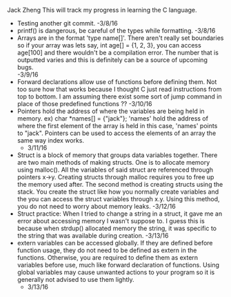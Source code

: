 Jack Zheng 
This will track my progress in learning the C language. 

- Testing another git commit. -3/8/16
- printf() is dangerous, be careful of the types while formatting. -3/8/16
- Arrays are in the format 'type name[]'. There aren't really set boundaries
  so if your array was lets say, int age[] = {1, 2, 3}, you can access
  age[100] and there wouldn't be a compilation error. The number that is 
  outputted varies and this is definitely can be a source of upcoming bugs.  
  -3/9/16
- Forward declarations allow use of functions before defining them. 
  Not too sure how that works because I thought C just read instructions from 
  top to bottom. I am assuming there exist some sort of jump command in place 
  of those predefined functions ?? -3/10/16
- Pointers hold the address of where the variables are being held in memory.
  ex) char *names[] = {"jack"}; 
      'names' hold the address of where the first element of the array is held
       in this case, 'names' points to "jack". 
  Pointers can be used to access the elements of an array the same way index
  works. 
  - 3/11/16
- Struct is a block of memory that groups data variables together. There are 
  two main methods of making structs. One is to allocate memory using malloc().
  All the variables of said struct are referenced through pointers x->y.
  Creating structs through malloc requires you to free up the memory used after.
  The second method is creating structs using the stack. You create the struct
  like how you normally create variables and the you can access the struct 
  variables through x.y. Using this method, you do not need to worry about
  memory leaks. -3/12/16
- Struct practice: When I tried to change a string in a struct, it gave me an 
  error about accessing memory I wasn't suppose to. I guess this is because 
  when strdup() allocated memory the string, it was specific to the string 
  that was available during creation. -3/13/16
- extern variables can be accessed globally. If they are defined before function
  usage, they do not need to be defined as extern in the functions. Otherwise, 
  you are required to define them as extern variables before use, much like
  forward declaration of functions. Using global variables may cause unwanted 
  actions to your program so it is generally not advised to use them lightly. 
  - 3/13/16
